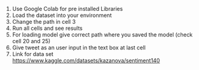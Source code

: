 1. Use Google Colab for pre installed Libraries
2. Load the dataset into your environment
3. Change the path in cell 3
4. Run all cells and see results
5. For loading model give correct path where you saved the model (check cell 20 and 25)
6. Give tweet as an user input in the text box at last cell
7. Link for data set https://www.kaggle.com/datasets/kazanova/sentiment140
